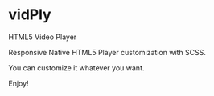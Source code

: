 # vidPly
HTML5 Video Player

Responsive Native HTML5 Player customization with SCSS. 

You can customize it whatever you want. 

Enjoy!
